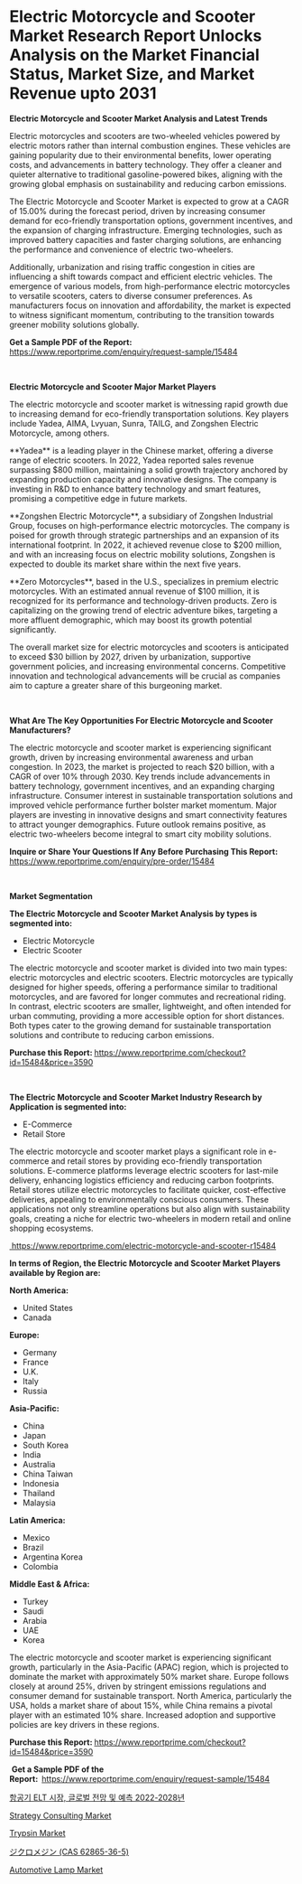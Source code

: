 <p><h1>Electric Motorcycle and Scooter Market Research Report Unlocks Analysis on the Market Financial Status, Market Size, and Market Revenue upto 2031</h1></p><p><strong>Electric Motorcycle and Scooter Market Analysis and Latest Trends</strong></p>
<p><p>Electric motorcycles and scooters are two-wheeled vehicles powered by electric motors rather than internal combustion engines. These vehicles are gaining popularity due to their environmental benefits, lower operating costs, and advancements in battery technology. They offer a cleaner and quieter alternative to traditional gasoline-powered bikes, aligning with the growing global emphasis on sustainability and reducing carbon emissions.</p><p>The Electric Motorcycle and Scooter Market is expected to grow at a CAGR of 15.00% during the forecast period, driven by increasing consumer demand for eco-friendly transportation options, government incentives, and the expansion of charging infrastructure. Emerging technologies, such as improved battery capacities and faster charging solutions, are enhancing the performance and convenience of electric two-wheelers. </p><p>Additionally, urbanization and rising traffic congestion in cities are influencing a shift towards compact and efficient electric vehicles. The emergence of various models, from high-performance electric motorcycles to versatile scooters, caters to diverse consumer preferences. As manufacturers focus on innovation and affordability, the market is expected to witness significant momentum, contributing to the transition towards greener mobility solutions globally.</p></p>
<p><strong>Get a Sample PDF of the Report:&nbsp;</strong> <a href="https://www.reportprime.com/enquiry/request-sample/15484">https://www.reportprime.com/enquiry/request-sample/15484</a></p>
<p>&nbsp;</p>
<p><strong>Electric Motorcycle and Scooter Major Market Players</strong></p>
<p><p>The electric motorcycle and scooter market is witnessing rapid growth due to increasing demand for eco-friendly transportation solutions. Key players include Yadea, AIMA, Lvyuan, Sunra, TAILG, and Zongshen Electric Motorcycle, among others.</p><p>**Yadea** is a leading player in the Chinese market, offering a diverse range of electric scooters. In 2022, Yadea reported sales revenue surpassing $800 million, maintaining a solid growth trajectory anchored by expanding production capacity and innovative designs. The company is investing in R&D to enhance battery technology and smart features, promising a competitive edge in future markets.</p><p>**Zongshen Electric Motorcycle**, a subsidiary of Zongshen Industrial Group, focuses on high-performance electric motorcycles. The company is poised for growth through strategic partnerships and an expansion of its international footprint. In 2022, it achieved revenue close to $200 million, and with an increasing focus on electric mobility solutions, Zongshen is expected to double its market share within the next five years.</p><p>**Zero Motorcycles**, based in the U.S., specializes in premium electric motorcycles. With an estimated annual revenue of $100 million, it is recognized for its performance and technology-driven products. Zero is capitalizing on the growing trend of electric adventure bikes, targeting a more affluent demographic, which may boost its growth potential significantly.</p><p>The overall market size for electric motorcycles and scooters is anticipated to exceed $30 billion by 2027, driven by urbanization, supportive government policies, and increasing environmental concerns. Competitive innovation and technological advancements will be crucial as companies aim to capture a greater share of this burgeoning market.</p></p>
<p>&nbsp;</p>
<p><strong>What Are The Key Opportunities For Electric Motorcycle and Scooter Manufacturers?</strong></p>
<p><p>The electric motorcycle and scooter market is experiencing significant growth, driven by increasing environmental awareness and urban congestion. In 2023, the market is projected to reach $20 billion, with a CAGR of over 10% through 2030. Key trends include advancements in battery technology, government incentives, and an expanding charging infrastructure. Consumer interest in sustainable transportation solutions and improved vehicle performance further bolster market momentum. Major players are investing in innovative designs and smart connectivity features to attract younger demographics. Future outlook remains positive, as electric two-wheelers become integral to smart city mobility solutions.</p></p>
<p><strong>Inquire or Share Your Questions If Any Before Purchasing This Report:</strong> <a href="https://www.reportprime.com/enquiry/pre-order/15484">https://www.reportprime.com/enquiry/pre-order/15484</a></p>
<p>&nbsp;</p>
<p><strong>Market Segmentation</strong></p>
<p><strong>The Electric Motorcycle and Scooter Market Analysis by types is segmented into:</strong></p>
<p><ul><li>Electric Motorcycle</li><li>Electric Scooter</li></ul></p>
<p><p>The electric motorcycle and scooter market is divided into two main types: electric motorcycles and electric scooters. Electric motorcycles are typically designed for higher speeds, offering a performance similar to traditional motorcycles, and are favored for longer commutes and recreational riding. In contrast, electric scooters are smaller, lightweight, and often intended for urban commuting, providing a more accessible option for short distances. Both types cater to the growing demand for sustainable transportation solutions and contribute to reducing carbon emissions.</p></p>
<p><strong>Purchase this Report:&nbsp;</strong><a href="https://www.reportprime.com/checkout?id=15484&price=3590">https://www.reportprime.com/checkout?id=15484&price=3590</a></p>
<p>&nbsp;</p>
<p><strong>The Electric Motorcycle and Scooter Market Industry Research by Application is segmented into:</strong></p>
<p><ul><li>E-Commerce</li><li>Retail Store</li></ul></p>
<p><p>The electric motorcycle and scooter market plays a significant role in e-commerce and retail stores by providing eco-friendly transportation solutions. E-commerce platforms leverage electric scooters for last-mile delivery, enhancing logistics efficiency and reducing carbon footprints. Retail stores utilize electric motorcycles to facilitate quicker, cost-effective deliveries, appealing to environmentally conscious consumers. These applications not only streamline operations but also align with sustainability goals, creating a niche for electric two-wheelers in modern retail and online shopping ecosystems.</p></p>
<p><a href="https://www.reportprime.com/electric-motorcycle-and-scooter-r15484">&nbsp;https://www.reportprime.com/electric-motorcycle-and-scooter-r15484</a></p>
<p><strong>In terms of Region, the Electric Motorcycle and Scooter Market Players available by Region are:</strong></p>
<p>
    <p> <strong> North America: </strong>
        <ul>
            <li>United States</li>
            <li>Canada</li>
        </ul>
        </p> 
    <p> <strong> Europe: </strong>
        <ul>
            <li>Germany</li>
            <li>France</li>
            <li>U.K.</li>
            <li>Italy</li>
            <li>Russia</li>
        </ul>
        </p> 
    <p> <strong> Asia-Pacific: </strong>
        <ul>
            <li>China</li>
            <li>Japan</li>
            <li>South Korea</li>
            <li>India</li>
            <li>Australia</li>
            <li>China Taiwan</li>
            <li>Indonesia</li>
            <li>Thailand</li>
            <li>Malaysia</li>
        </ul>
        </p> 
    <p> <strong> Latin America: </strong>
        <ul>
            <li>Mexico</li>
            <li>Brazil</li>
            <li>Argentina Korea</li>
            <li>Colombia</li>
        </ul>
        </p> 
    <p> <strong> Middle East & Africa: </strong>
        <ul>
            <li>Turkey</li>
            <li>Saudi</li>
            <li>Arabia</li>
            <li>UAE</li>
            <li>Korea</li>
        </ul>
    </p>
    </p>
<p><p>The electric motorcycle and scooter market is experiencing significant growth, particularly in the Asia-Pacific (APAC) region, which is projected to dominate the market with approximately 50% market share. Europe follows closely at around 25%, driven by stringent emissions regulations and consumer demand for sustainable transport. North America, particularly the USA, holds a market share of about 15%, while China remains a pivotal player with an estimated 10% share. Increased adoption and supportive policies are key drivers in these regions.</p></p>
<p><strong>Purchase this Report: </strong><a href="https://www.reportprime.com/checkout?id=15484&price=3590">https://www.reportprime.com/checkout?id=15484&price=3590</a></p>
<p>&nbsp;<strong>Get a Sample PDF of the Report:&nbsp;&nbsp;</strong><a href="https://www.reportprime.com/enquiry/request-sample/15484">https://www.reportprime.com/enquiry/request-sample/15484</a></p>
<p><strong></strong></p>
<p><p><a href="https://medium.com/@anil.parihar/%ED%95%AD%EA%B3%B5%EA%B8%B0-elt-%EC%8B%9C%EC%9E%A5%EC%9D%84-%ED%98%95%EC%84%B1%ED%95%98%EB%8A%94-%ED%98%81%EC%8B%A0-%EB%B0%8F-%EC%8B%9C%EC%9E%A5-%EB%8F%99%ED%96%A5-2022-2028%EB%85%84-%EA%B8%80%EB%A1%9C%EB%B2%8C-%EC%A0%84%EB%A7%9D-%EB%B0%8F-%EC%98%88%EC%B8%A1%EC%9D%80-%EB%AC%B4%EC%97%87%EC%9D%B8%EA%B0%80%EC%9A%94-5b96ffea352d">항공기 ELT 시장, 글로벌 전망 및 예측 2022-2028년</a></p><p><a href="https://www.linkedin.com/pulse/global-strategy-consulting-market-trends-analysis-future-growth-xhgxf?trackingId=aeesqrhIQACVB0ZLSTA%2FAA%3D%3D">Strategy Consulting Market</a></p><p><a href="https://github.com/SamiaChowdhury801/Market-Research-Report-List-1/blob/main/trypsin-market.md">Trypsin Market</a></p><p><a href="https://medium.com/@drfg4t/diclomezine-cas-62865-36-5-market-%E3%81%AE%E3%82%B0%E3%83%AD%E3%83%BC%E3%83%90%E3%83%AB%E5%B8%82%E5%A0%B4%E6%A6%82%E8%A6%81%E3%81%AF-%E4%B8%96%E7%95%8C%E3%81%8A%E3%82%88%E3%81%B3%E4%B8%BB%E8%A6%81%E5%B8%82%E5%A0%B4%E3%81%AB%E3%81%8A%E3%81%91%E3%82%8B%E6%A5%AD%E7%95%8C%E3%81%AB%E5%BD%B1%E9%9F%BF%E3%82%92%E4%B8%8E%E3%81%88%E3%82%8B%E4%B8%BB%E8%A6%81%E3%81%AA%E3%83%88%E3%83%AC%E3%83%B3%E3%83%89%E3%81%AB%E3%81%A4%E3%81%84%E3%81%A6-%E7%8B%AC%E8%87%AA%E3%81%AE%E8%A6%96%E7%82%B9%E3%82%92%E6%8F%90%E4%BE%9B%E3%81%97%E3%81%BE%E3%81%99-da595595e65b">ジクロメジン (CAS 62865-36-5)</a></p><p><a href="https://issuu.com/reportprime-2/docs/automotive-lamp-market-size-2030.pp_0117d98b3fadff">Automotive Lamp Market</a></p></p>